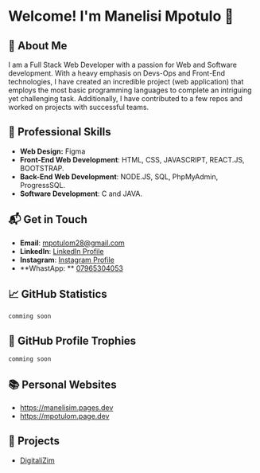 # Welcome! I'm Manelisi Mpotulo 👋

## 🎯 About Me
I am a Full Stack Web Developer with a passion for Web and Software development. With a heavy emphasis on Devs-Ops and Front-End technologies, I have created an incredible project (web application) that employs the most basic programming languages to complete an intriguing yet challenging task. Additionally, I have contributed to a few repos and worked on projects with successful teams.

## 💼 Professional Skills
- **Web Design:** Figma
- **Front-End Web Development**: HTML, CSS, JAVASCRIPT, REACT.JS, BOOTSTRAP.
- **Back-End Web Development**: NODE.JS, SQL, PhpMyAdmin, ProgressSQL.
- **Software Development**: C and JAVA.

## 📬 Get in Touch
- **Email**: [mpotulom28@gmail.com](mailto:mmpotulom28@gmail.com)
- **LinkedIn**: [LinkedIn Profile](https://linkedin.com/in/mmpotulo)
- **Instagram**: [Instagram Profile](https://instagram.com/dj_mnesh)
- **WhastApp: ** [07965304053](https://wa.me/0796530453)

## 📈 GitHub Statistics
```comming soon```

## 🏅 GitHub Profile Trophies
```comming soon```

## 📚 Personal Websites
- https://manelisim.pages.dev
- https://mpotulom.page.dev

## 💼 Projects
- [DigitaliZim](https://digitalisim.pages.dev/)
